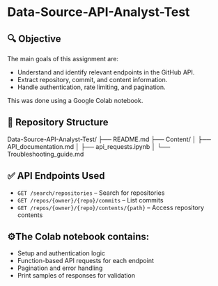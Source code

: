 # Data-Source-API-Analyst-Test

## 🔍 Objective

The main goals of this assignment are:

- Understand and identify relevant endpoints in the GitHub API.
- Extract repository, commit, and content information.
- Handle authentication, rate limiting, and pagination.

This was done using a Google Colab notebook.

## 📁 Repository Structure
Data-Source-API-Analyst-Test/
├── README.md
├── Content/
│ ├── API_documentation.md
│ ├── api_requests.ipynb
│ └── Troubleshooting_guide.md

## ✅ API Endpoints Used

- `GET /search/repositories` – Search for repositories
- `GET /repos/{owner}/{repo}/commits` – List commits
- `GET /repos/{owner}/{repo}/contents/{path}` – Access repository contents


## ⚙️The Colab notebook contains:

- Setup and authentication logic
- Function-based API requests for each endpoint
- Pagination and error handling
- Print samples of responses for validation